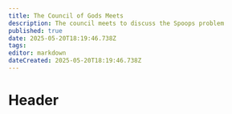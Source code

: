 ```yaml
---
title: The Council of Gods Meets
description: The council meets to discuss the Spoops problem
published: true
date: 2025-05-20T18:19:46.738Z
tags: 
editor: markdown
dateCreated: 2025-05-20T18:19:46.738Z
---
```


# Header
